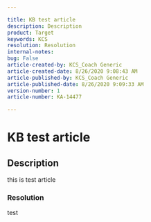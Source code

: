 ```yaml
---

title: KB test article  
description: Description  
product: Target 
keywords: KCS  
resolution: Resolution  
internal-notes:   
bug: False  
article-created-by: KCS_Coach Generic  
article-created-date: 8/26/2020 9:08:43 AM  
article-published-by: KCS_Coach Generic  
article-published-date: 8/26/2020 9:09:33 AM  
version-number: 1  
article-number: KA-14477

---
```


# KB test article

## Description

this is test article

### Resolution

test
